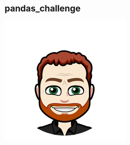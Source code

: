 # pandas_challenge

![alt text](https://github.com/TonyCoast/pandas_challenge/blob/main/bitmoji-20200116014614.png)


